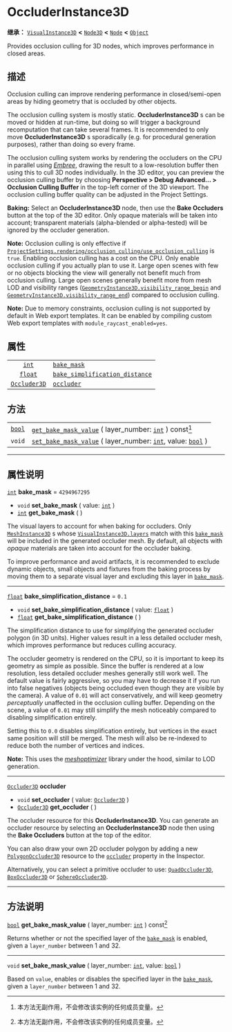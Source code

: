 <!-- ⚠ 请勿编辑本文件 ⚠ -->
<!-- 本文档使用脚本从 WeDot 引擎源码仓库生成。 -->
<!-- 生成脚本：https://github.com/WeDot-Engine/WeDot/tree/4.3/doc/tools/make_md.py； -->
<!-- 原文件：https://github.com/WeDot-Engine/WeDot/tree/4.3/doc/classes/OccluderInstance3D.xml。 -->

<div id="_class_occluderinstance3d"></div>

# OccluderInstance3D

**继承：** [`VisualInstance3D`](class_visualinstance3d.md) **<** [`Node3D`](class_node3d.md) **<** [`Node`](class_node.md) **<** [`Object`](class_object.md)

Provides occlusion culling for 3D nodes, which improves performance in closed areas.

## 描述

Occlusion culling can improve rendering performance in closed/semi-open areas by hiding geometry that is occluded by other objects.

The occlusion culling system is mostly static. **OccluderInstance3D** s can be moved or hidden at run-time, but doing so will trigger a background recomputation that can take several frames. It is recommended to only move **OccluderInstance3D** s sporadically (e.g. for procedural generation purposes), rather than doing so every frame.

The occlusion culling system works by rendering the occluders on the CPU in parallel using [*Embree*](https://www.embree.org/), drawing the result to a low-resolution buffer then using this to cull 3D nodes individually. In the 3D editor, you can preview the occlusion culling buffer by choosing **Perspective > Debug Advanced... > Occlusion Culling Buffer** in the top-left corner of the 3D viewport. The occlusion culling buffer quality can be adjusted in the Project Settings.

 **Baking:** Select an **OccluderInstance3D** node, then use the **Bake Occluders** button at the top of the 3D editor. Only opaque materials will be taken into account; transparent materials (alpha-blended or alpha-tested) will be ignored by the occluder generation.

 **Note:** Occlusion culling is only effective if [`ProjectSettings.rendering/occlusion_culling/use_occlusion_culling`](#class_projectsettings_property_rendering/occlusion_culling/use_occlusion_culling) is `true`. Enabling occlusion culling has a cost on the CPU. Only enable occlusion culling if you actually plan to use it. Large open scenes with few or no objects blocking the view will generally not benefit much from occlusion culling. Large open scenes generally benefit more from mesh LOD and visibility ranges ([`GeometryInstance3D.visibility_range_begin`](#class_geometryinstance3d_property_visibility_range_begin) and [`GeometryInstance3D.visibility_range_end`](#class_geometryinstance3d_property_visibility_range_end)) compared to occlusion culling.

 **Note:** Due to memory constraints, occlusion culling is not supported by default in Web export templates. It can be enabled by compiling custom Web export templates with `module_raycast_enabled=yes`.

## 属性

|||
|:-:|:--|
| [`int`](class_int.md)               | [`bake_mask`](#class_occluderinstance3d_property_bake_mask)                                       | ``4294967295`` |
| [`float`](class_float.md)           | [`bake_simplification_distance`](#class_occluderinstance3d_property_bake_simplification_distance) | ``0.1``        |
| [`Occluder3D`](class_occluder3d.md) | [`occluder`](#class_occluderinstance3d_property_occluder)                                         |                |

## 方法

|||
|:-:|:--|
| [`bool`](class_bool.md) | [`get_bake_mask_value`](class_occluderinstance3dmd#class_occluderinstance3d_method_get_bake_mask_value) ( layer_number: [`int`](class_int.md) ) const[^const]                   |
| `void`                  | [`set_bake_mask_value`](class_occluderinstance3dmd#class_occluderinstance3d_method_set_bake_mask_value) ( layer_number: [`int`](class_int.md), value: [`bool`](class_bool.md) ) |

<!-- rst-class:: classref-section-separator -->

---

## 属性说明

<div id="_class_occluderinstance3d_property_bake_mask"></div>

[`int`](class_int.md) **bake_mask** = ``4294967295`` <div id="class_occluderinstance3d_property_bake_mask"></div>

- `void` **set_bake_mask** ( value: [`int`](class_int.md) )
- [`int`](class_int.md) **get_bake_mask** ( )

The visual layers to account for when baking for occluders. Only [`MeshInstance3D`](class_meshinstance3d.md) s whose [`VisualInstance3D.layers`](#class_visualinstance3d_property_layers) match with this [`bake_mask`](#class_occluderinstance3d_property_bake_mask) will be included in the generated occluder mesh. By default, all objects with *opaque* materials are taken into account for the occluder baking.

To improve performance and avoid artifacts, it is recommended to exclude dynamic objects, small objects and fixtures from the baking process by moving them to a separate visual layer and excluding this layer in [`bake_mask`](#class_occluderinstance3d_property_bake_mask).

<!-- rst-class:: classref-item-separator -->

---

<div id="_class_occluderinstance3d_property_bake_simplification_distance"></div>

[`float`](class_float.md) **bake_simplification_distance** = ``0.1`` <div id="class_occluderinstance3d_property_bake_simplification_distance"></div>

- `void` **set_bake_simplification_distance** ( value: [`float`](class_float.md) )
- [`float`](class_float.md) **get_bake_simplification_distance** ( )

The simplification distance to use for simplifying the generated occluder polygon (in 3D units). Higher values result in a less detailed occluder mesh, which improves performance but reduces culling accuracy.

The occluder geometry is rendered on the CPU, so it is important to keep its geometry as simple as possible. Since the buffer is rendered at a low resolution, less detailed occluder meshes generally still work well. The default value is fairly aggressive, so you may have to decrease it if you run into false negatives (objects being occluded even though they are visible by the camera). A value of `0.01` will act conservatively, and will keep geometry *perceptually* unaffected in the occlusion culling buffer. Depending on the scene, a value of `0.01` may still simplify the mesh noticeably compared to disabling simplification entirely.

Setting this to `0.0` disables simplification entirely, but vertices in the exact same position will still be merged. The mesh will also be re-indexed to reduce both the number of vertices and indices.

 **Note:** This uses the [*meshoptimizer*](https://meshoptimizer.org/) library under the hood, similar to LOD generation.

<!-- rst-class:: classref-item-separator -->

---

<div id="_class_occluderinstance3d_property_occluder"></div>

[`Occluder3D`](class_occluder3d.md) **occluder** <div id="class_occluderinstance3d_property_occluder"></div>

- `void` **set_occluder** ( value: [`Occluder3D`](class_occluder3d.md) )
- [`Occluder3D`](class_occluder3d.md) **get_occluder** ( )

The occluder resource for this **OccluderInstance3D**. You can generate an occluder resource by selecting an **OccluderInstance3D** node then using the **Bake Occluders** button at the top of the editor.

You can also draw your own 2D occluder polygon by adding a new [`PolygonOccluder3D`](class_polygonoccluder3d.md) resource to the [`occluder`](#class_occluderinstance3d_property_occluder) property in the Inspector.

Alternatively, you can select a primitive occluder to use: [`QuadOccluder3D`](class_quadoccluder3d.md), [`BoxOccluder3D`](class_boxoccluder3d.md) or [`SphereOccluder3D`](class_sphereoccluder3d.md).

<!-- rst-class:: classref-section-separator -->

---

## 方法说明

<div id="_class_occluderinstance3d_method_get_bake_mask_value"></div>

[`bool`](class_bool.md) **get_bake_mask_value** ( layer_number: [`int`](class_int.md) ) const[^const]<div id="class_occluderinstance3d_method_get_bake_mask_value"></div>

Returns whether or not the specified layer of the [`bake_mask`](#class_occluderinstance3d_property_bake_mask) is enabled, given a `layer_number` between 1 and 32.

<!-- rst-class:: classref-item-separator -->

---

<div id="_class_occluderinstance3d_method_set_bake_mask_value"></div>

`void` **set_bake_mask_value** ( layer_number: [`int`](class_int.md), value: [`bool`](class_bool.md) )<div id="class_occluderinstance3d_method_set_bake_mask_value"></div>

Based on `value`, enables or disables the specified layer in the [`bake_mask`](#class_occluderinstance3d_property_bake_mask), given a `layer_number` between 1 and 32.

[^virtual]: 本方法通常需要用户覆盖才能生效。
[^const]: 本方法无副作用，不会修改该实例的任何成员变量。
[^vararg]: 本方法除了能接受在此处描述的参数外，还能够继续接受任意数量的参数。
[^constructor]: 本方法用于构造某个类型。
[^static]: 调用本方法无需实例，可直接使用类名进行调用。
[^operator]: 本方法描述的是使用本类型作为左操作数的有效运算符。
[^bitfield]: 这个值是由下列位标志构成位掩码的整数。
[^void]: 无返回值。
